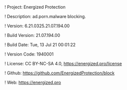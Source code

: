 ! Project: Energized Protection

! Description: ad.porn.malware blocking.

! Version: 6.21.0325.21.07.194.00

! Build Version: 21.07.194.00

! Build Date: Tue, 13 Jul 21 00:01:22

! Version Code: 1940001

! License: CC BY-NC-SA 4.0, https://energized.pro/license

! Github: https://github.com/EnergizedProtection/block

! Web: https://energized.pro
